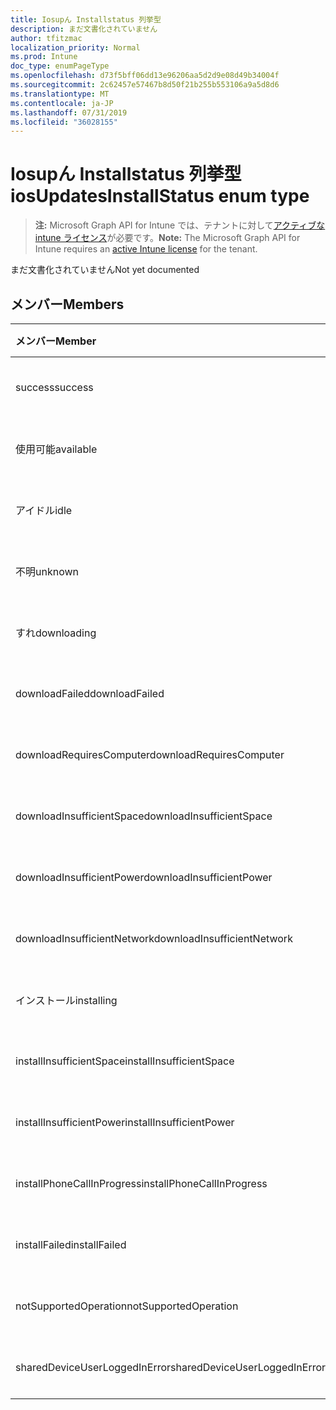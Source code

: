 ```yaml
---
title: Iosupん Installstatus 列挙型
description: まだ文書化されていません
author: tfitzmac
localization_priority: Normal
ms.prod: Intune
doc_type: enumPageType
ms.openlocfilehash: d73f5bff06dd13e96206aa5d2d9e08d49b34004f
ms.sourcegitcommit: 2c62457e57467b8d50f21b255b553106a9a5d8d6
ms.translationtype: MT
ms.contentlocale: ja-JP
ms.lasthandoff: 07/31/2019
ms.locfileid: "36028155"
---
```

# <a name="iosupdatesinstallstatus-enum-type"></a><span data-ttu-id="9dec1-103">Iosupん Installstatus 列挙型</span><span class="sxs-lookup"><span data-stu-id="9dec1-103">iosUpdatesInstallStatus enum type</span></span>

> <span data-ttu-id="9dec1-104">**注:** Microsoft Graph API for Intune では、テナントに対して[アクティブな intune ライセンス](https://go.microsoft.com/fwlink/?linkid=839381)が必要です。</span><span class="sxs-lookup"><span data-stu-id="9dec1-104">**Note:** The Microsoft Graph API for Intune requires an [active Intune license](https://go.microsoft.com/fwlink/?linkid=839381) for the tenant.</span></span>

<span data-ttu-id="9dec1-105">まだ文書化されていません</span><span class="sxs-lookup"><span data-stu-id="9dec1-105">Not yet documented</span></span>

## <a name="members"></a><span data-ttu-id="9dec1-106">メンバー</span><span class="sxs-lookup"><span data-stu-id="9dec1-106">Members</span></span>
|<span data-ttu-id="9dec1-107">メンバー</span><span class="sxs-lookup"><span data-stu-id="9dec1-107">Member</span></span>|<span data-ttu-id="9dec1-108">値</span><span class="sxs-lookup"><span data-stu-id="9dec1-108">Value</span></span>|<span data-ttu-id="9dec1-109">説明</span><span class="sxs-lookup"><span data-stu-id="9dec1-109">Description</span></span>|
|:---|:---|:---|
|<span data-ttu-id="9dec1-110">success</span><span class="sxs-lookup"><span data-stu-id="9dec1-110">success</span></span>|<span data-ttu-id="9dec1-111">.0</span><span class="sxs-lookup"><span data-stu-id="9dec1-111">0</span></span>|<span data-ttu-id="9dec1-112">まだ文書化されていません</span><span class="sxs-lookup"><span data-stu-id="9dec1-112">Not yet documented</span></span>|
|<span data-ttu-id="9dec1-113">使用可能</span><span class="sxs-lookup"><span data-stu-id="9dec1-113">available</span></span>|<span data-ttu-id="9dec1-114">1-d</span><span class="sxs-lookup"><span data-stu-id="9dec1-114">1</span></span>|<span data-ttu-id="9dec1-115">まだ文書化されていません</span><span class="sxs-lookup"><span data-stu-id="9dec1-115">Not yet documented</span></span>|
|<span data-ttu-id="9dec1-116">アイドル</span><span class="sxs-lookup"><span data-stu-id="9dec1-116">idle</span></span>|<span data-ttu-id="9dec1-117">pbm-2</span><span class="sxs-lookup"><span data-stu-id="9dec1-117">2</span></span>|<span data-ttu-id="9dec1-118">まだ文書化されていません</span><span class="sxs-lookup"><span data-stu-id="9dec1-118">Not yet documented</span></span>|
|<span data-ttu-id="9dec1-119">不明</span><span class="sxs-lookup"><span data-stu-id="9dec1-119">unknown</span></span>|<span data-ttu-id="9dec1-120">1/3</span><span class="sxs-lookup"><span data-stu-id="9dec1-120">3</span></span>|<span data-ttu-id="9dec1-121">まだ文書化されていません</span><span class="sxs-lookup"><span data-stu-id="9dec1-121">Not yet documented</span></span>|
|<span data-ttu-id="9dec1-122">すれ</span><span class="sxs-lookup"><span data-stu-id="9dec1-122">downloading</span></span>|<span data-ttu-id="9dec1-123">-2016330712</span><span class="sxs-lookup"><span data-stu-id="9dec1-123">-2016330712</span></span>|<span data-ttu-id="9dec1-124">まだ文書化されていません</span><span class="sxs-lookup"><span data-stu-id="9dec1-124">Not yet documented</span></span>|
|<span data-ttu-id="9dec1-125">downloadFailed</span><span class="sxs-lookup"><span data-stu-id="9dec1-125">downloadFailed</span></span>|<span data-ttu-id="9dec1-126">-2016330711</span><span class="sxs-lookup"><span data-stu-id="9dec1-126">-2016330711</span></span>|<span data-ttu-id="9dec1-127">まだ文書化されていません</span><span class="sxs-lookup"><span data-stu-id="9dec1-127">Not yet documented</span></span>|
|<span data-ttu-id="9dec1-128">downloadRequiresComputer</span><span class="sxs-lookup"><span data-stu-id="9dec1-128">downloadRequiresComputer</span></span>|<span data-ttu-id="9dec1-129">-2016330710</span><span class="sxs-lookup"><span data-stu-id="9dec1-129">-2016330710</span></span>|<span data-ttu-id="9dec1-130">まだ文書化されていません</span><span class="sxs-lookup"><span data-stu-id="9dec1-130">Not yet documented</span></span>|
|<span data-ttu-id="9dec1-131">downloadInsufficientSpace</span><span class="sxs-lookup"><span data-stu-id="9dec1-131">downloadInsufficientSpace</span></span>|<span data-ttu-id="9dec1-132">-2016330709</span><span class="sxs-lookup"><span data-stu-id="9dec1-132">-2016330709</span></span>|<span data-ttu-id="9dec1-133">まだ文書化されていません</span><span class="sxs-lookup"><span data-stu-id="9dec1-133">Not yet documented</span></span>|
|<span data-ttu-id="9dec1-134">downloadInsufficientPower</span><span class="sxs-lookup"><span data-stu-id="9dec1-134">downloadInsufficientPower</span></span>|<span data-ttu-id="9dec1-135">-2016330708</span><span class="sxs-lookup"><span data-stu-id="9dec1-135">-2016330708</span></span>|<span data-ttu-id="9dec1-136">まだ文書化されていません</span><span class="sxs-lookup"><span data-stu-id="9dec1-136">Not yet documented</span></span>|
|<span data-ttu-id="9dec1-137">downloadInsufficientNetwork</span><span class="sxs-lookup"><span data-stu-id="9dec1-137">downloadInsufficientNetwork</span></span>|<span data-ttu-id="9dec1-138">-2016330707</span><span class="sxs-lookup"><span data-stu-id="9dec1-138">-2016330707</span></span>|<span data-ttu-id="9dec1-139">まだ文書化されていません</span><span class="sxs-lookup"><span data-stu-id="9dec1-139">Not yet documented</span></span>|
|<span data-ttu-id="9dec1-140">インストール</span><span class="sxs-lookup"><span data-stu-id="9dec1-140">installing</span></span>|<span data-ttu-id="9dec1-141">-2016330706</span><span class="sxs-lookup"><span data-stu-id="9dec1-141">-2016330706</span></span>|<span data-ttu-id="9dec1-142">まだ文書化されていません</span><span class="sxs-lookup"><span data-stu-id="9dec1-142">Not yet documented</span></span>|
|<span data-ttu-id="9dec1-143">installInsufficientSpace</span><span class="sxs-lookup"><span data-stu-id="9dec1-143">installInsufficientSpace</span></span>|<span data-ttu-id="9dec1-144">-2016330705</span><span class="sxs-lookup"><span data-stu-id="9dec1-144">-2016330705</span></span>|<span data-ttu-id="9dec1-145">まだ文書化されていません</span><span class="sxs-lookup"><span data-stu-id="9dec1-145">Not yet documented</span></span>|
|<span data-ttu-id="9dec1-146">installInsufficientPower</span><span class="sxs-lookup"><span data-stu-id="9dec1-146">installInsufficientPower</span></span>|<span data-ttu-id="9dec1-147">-2016330704</span><span class="sxs-lookup"><span data-stu-id="9dec1-147">-2016330704</span></span>|<span data-ttu-id="9dec1-148">まだ文書化されていません</span><span class="sxs-lookup"><span data-stu-id="9dec1-148">Not yet documented</span></span>|
|<span data-ttu-id="9dec1-149">installPhoneCallInProgress</span><span class="sxs-lookup"><span data-stu-id="9dec1-149">installPhoneCallInProgress</span></span>|<span data-ttu-id="9dec1-150">-2016330703</span><span class="sxs-lookup"><span data-stu-id="9dec1-150">-2016330703</span></span>|<span data-ttu-id="9dec1-151">まだ文書化されていません</span><span class="sxs-lookup"><span data-stu-id="9dec1-151">Not yet documented</span></span>|
|<span data-ttu-id="9dec1-152">installFailed</span><span class="sxs-lookup"><span data-stu-id="9dec1-152">installFailed</span></span>|<span data-ttu-id="9dec1-153">-2016330702</span><span class="sxs-lookup"><span data-stu-id="9dec1-153">-2016330702</span></span>|<span data-ttu-id="9dec1-154">まだ文書化されていません</span><span class="sxs-lookup"><span data-stu-id="9dec1-154">Not yet documented</span></span>|
|<span data-ttu-id="9dec1-155">notSupportedOperation</span><span class="sxs-lookup"><span data-stu-id="9dec1-155">notSupportedOperation</span></span>|<span data-ttu-id="9dec1-156">-2016330701</span><span class="sxs-lookup"><span data-stu-id="9dec1-156">-2016330701</span></span>|<span data-ttu-id="9dec1-157">まだ文書化されていません</span><span class="sxs-lookup"><span data-stu-id="9dec1-157">Not yet documented</span></span>|
|<span data-ttu-id="9dec1-158">sharedDeviceUserLoggedInError</span><span class="sxs-lookup"><span data-stu-id="9dec1-158">sharedDeviceUserLoggedInError</span></span>|<span data-ttu-id="9dec1-159">-2016330699</span><span class="sxs-lookup"><span data-stu-id="9dec1-159">-2016330699</span></span>|<span data-ttu-id="9dec1-160">まだ文書化されていません</span><span class="sxs-lookup"><span data-stu-id="9dec1-160">Not yet documented</span></span>|



